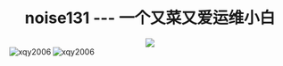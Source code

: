<div align="center"> <h1>noise131 --- 一个又菜又爱运维小白</h1> </div>

<div align="center">
    <img src="https://komarev.com/ghpvc/?username=noise131&label=Profile%20views&color=0e75b6&style=flat"/>
</div>

<div>
    <img align="left" src="https://github-readme-stats.vercel.app/api/top-langs?username=noise131&show_icons=true&locale=cn&layout=compact" alt="xqy2006" />
    <img align="center" src="https://github-readme-stats.vercel.app/api?username=noise131&show_icons=true&locale=cn" alt="xqy2006" />
</div>
